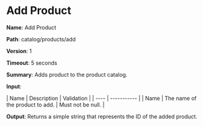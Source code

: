 # Add Product

**Name**:  Add Product

**Path**:  catalog/products/add

**Version**: 1

**Timeout**: 5 seconds

**Summary**: Adds product to the product catalog.

**Input**:

| Name | Description |  Validation |
| ---- | ----------- |
| Name | The name of the product to add. | Must not be null. |

**Output**: Returns a simple string that represents the ID of the added product.